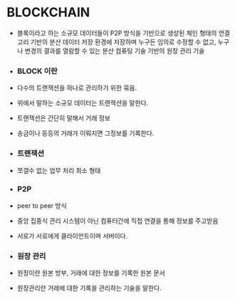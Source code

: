# BLOCKCHAIN

- 블록이라고 하는 소규모 데이터들이 P2P 방식을 기반으로 생성된 체인 형태의 연결고리 기반의 분산 데이터 저장 환경에 저장하며 누구든 임의로 수정할 수 없고, 누구나 변경의 결과를 열람할 수 있는 분산 컴퓨팅 기술 기반의 원장 관리 기술

- ### BLOCK 이란
- 다수의 트랜잭션을 하나로 관리하기 위한 묶음.
- 위에서 말하는 소규모 데이터는 트랜잭션을 말한다.
- 트랜잭션은 간단히 말해서 거래 정보 
- 송금이나 등등의 거래가 이뤄지면 그정보를 기록한다.
- ### 트랜잭션
- 쪼갤수 없는 업무 처리 최소 형태

- ### P2P
- peer to peer 방식
- 중앙 집중식 관리 시스템이 아닌 컴퓨터간에 직접 연결을 통해 정보를 주고받음
- 서로가 서로에게 클라이언트이며 서버이다.

- ### 원장 관리
- 원장이란 원본 방부, 거래에 대한 정보를 기록한 원본 문서
- 원장관리란 거래에 대한 기록을 관리하는 기술을 말한다.

